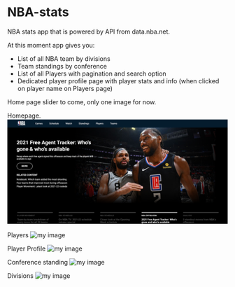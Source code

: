 # NBA-stats

NBA stats app that is powered by API from data.nba.net.

At this moment app gives you: 
- List of all NBA team by divisions
- Team standings by conference
- List of all Players with pagination and search option
- Dedicated player profile page with player stats and info (when clicked on player name on Players page)

Home page slider to come, only one image for now.


Homepage.
![my image](/src/img/screenshots/homepage.png?raw=true "Homepage")

Players
![my image](/src/img/scrnshots/players.png?raw=true "Players")

Player Profile
![my image](/src/img/scrnshots/player-profile.png?raw=true "Player Profile")

Conference standing
![my image](/src/img/scrnshots/conference.png?raw=true "Conference standings")

Divisions
![my image](/src/img/scrnshots/divisions.png?raw=true "Divisions")

